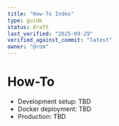 ```yaml
---
title: "How-To Index"
type: guide
status: draft
last_verified: "2025-09-29"
verified_against_commit: "latest"
owner: "@rom"
---
```


# How-To

- Development setup: TBD
- Docker deployment: TBD
- Production: TBD

